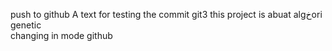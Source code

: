 push to github
A text for testing the commit git3
this project is abuat algخori genetic  
changing in mode github
